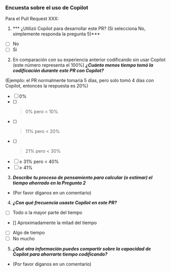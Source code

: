 ### Encuesta sobre el uso de Copilot

Para el Pull Request XXX:

1. *** ¿Utilizó Copilot para desarrollar este PR? (Si selecciona No, simplemente responda la pregunta 5)***
- [ ] No
- [ ] Si

2. En comparación con su experiencia anterior codificando sin usar Copilot (este número representa el 100%) ***¿Cuánto menos tiempo tomó la codificación durante este PR con Copilot?***

(Ejemplo: el PR normalmente tomaría 5 días, pero solo tomó 4 días con Copilot, entonces la respuesta es 20%)
- [ ] 0%
- [ ] > 0% pero < 10%
- [ ] > 11% pero < 20%
- [ ] > 21% pero < 30%
- [ ] ≥ 31% pero < 40%
- [ ] ≥ 41%

3. ***Describe tu proceso de pensamiento para calcular (o estimar) el tiempo ahorrado en la Pregunta 2***

- (Por favor díganos en un comentario)

4. ***¿Con qué frecuencia usaste Copilot en este PR?***
- [ ] Todo o la mayor parte del tiempo
- [] Aproximadamente la mitad del tiempo
- [ ] Algo de tiempo
- [ ] No mucho

5. ***¿Qué otra información puedes compartir sobre la capacidad de Copilot para ahorrarte tiempo codificando?***

- (Por favor díganos en un comentario)
